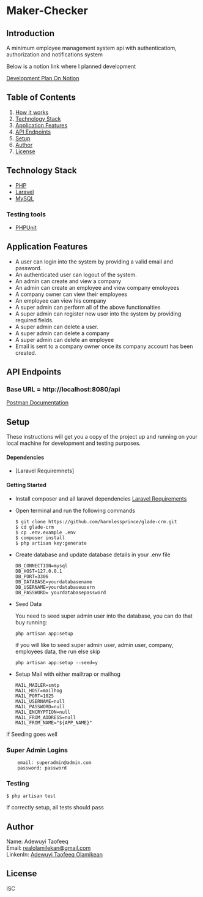 # Maker-Checker

## Introduction

A minimum employee management system api with authenticatiom, authorization and notifications system

Below is a notion link where I planned development

[Development Plan On Notion](https://sprinkle-princess-220.notion.site/Glade-Backend-CRM-25ddce81414e40438cf31814cc4c1e91)

## Table of Contents
1. <a href="#how-it-works">How it works</a>
2. <a href="#technology-stack">Technology Stack</a>
3. <a href="#application-features">Application Features</a>
4. <a href="#api-endpoints">API Endpoints</a>
5. <a href="#setup">Setup</a>
6. <a href="#author">Author</a>
7. <a href="#license">License</a>


## Technology Stack
  - [PHP](https://www.php.net)
  - [Laravel](https://laravel.com)
  - [MySQL](https://www.mysql.com)
  ### Testing tools
  - [PHPUnit](https://phpunit.de) 

## Application Features
* A user can login into the system by providing a valid email and password.
* An authenticated user can logout of the system.
* An admin can create and view a company
* An admin can create an employee and view company emoloyees
* A company owner can view their employees
* An employee can view his company
* A super admin can perform all of the above functionalties
* A super admin can register new user into the system by providing required fields.
* A super admin can delete a user.
* A super admin can delete a company
* A super admin can delete an employee
* Email is sent to a company owner once its company account has been created.

## API Endpoints
### Base URL = http://localhost:8080/api
[Postman Documentation](https://documenter.getpostman.com/view/11352884/VUxPvTDF)

## Setup
These instructions will get you a copy of the project up and running on your local machine for development and testing purposes.

  #### Dependencies
  - [Laravel Requiremnets] 
 
  #### Getting Started
  - Install composer and all laravel dependencies [Laravel Requirements](https://laravel.com/docs/7.x/installation)
  
  - Open terminal and run the following commands
    ```
    $ git clone https://github.com/harmlessprince/glade-crm.git
    $ cd glade-crm
    $ cp .env.example .env
    $ composer install
    $ php artisan key:generate
    ```
  - Create database and update database details in your .env file
  
    ```
    DB_CONNECTION=mysql
    DB_HOST=127.0.0.1
    DB_PORT=3306
    DB_DATABASE=yourdatabasename
    DB_USERNAME=yourdatabaseusern
    DB_PASSWORD= yourdatabasepassword
    ```
  - Seed Data
  
    You need to seed super admin user into the database, you can do that buy running: 
    
    ```
    php artisan app:setup
    ```
    
    if you will like to seed super admin user, admin user, company, employees data, the run else skip
    
    ```
    php artisan app:setup --seed=y
    ```
  - Setup Mail with either mailtrap or mailhog
  
    ```
    MAIL_MAILER=smtp
    MAIL_HOST=mailhog
    MAIL_PORT=1025
    MAIL_USERNAME=null
    MAIL_PASSWORD=null
    MAIL_ENCRYPTION=null
    MAIL_FROM_ADDRESS=null
    MAIL_FROM_NAME="${APP_NAME}"
    ```
    
  if Seeding goes well
  ### Super Admin Logins
        email: superadmin@admin.com
        password: password
        
  ### Testing
  
  ```
  $ php artisan test
  ```
  If correctly setup, all tests should pass
  
  
## Author
 Name: Adewuyi Taofeeq <br>
 Email: realolamilekan@gmail.com <br>
 LinkenIn:  <a href="#license">Adewuyi Taofeeq Olamikean</a> <br>

## License
ISC

